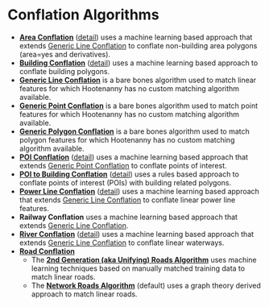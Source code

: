 
# Conflation Algorithms

* **[Area Conflation](https://github.com/ngageoint/hootenanny/blob/master/docs/user/OldDocs.asciidoc#area-to-area-conflation)** ([detail](https://github.com/ngageoint/hootenanny/blob/master/docs/algorithms/AreaToAreaConflation.asciidoc)) uses a machine learning based approach that extends [Generic Line Conflation](https://github.com/ngageoint/hootenanny/blob/master/docs/developer/HootenannyConflatingANewFeatureTypeWithGenericConflation.asciidoc) to conflate non-building area polygons (area=yes and derivatives).
* **[Building Conflation](https://github.com/ngageoint/hootenanny/blob/master/docs/user/OldDocs.asciidoc#building-conflation)** ([detail](https://github.com/ngageoint/hootenanny/blob/master/docs/algorithms/BuildingConflation.asciidoc)) uses a machine learning based approach to conflate building polygons.
* **[Generic Line Conflation](https://github.com/ngageoint/hootenanny/blob/master/docs/developer/HootenannyConflatingANewFeatureTypeWithGenericConflation.asciidoc)** is a bare bones algorithm used to match linear features for which Hootenanny has no custom matching algorithm available.
* **[Generic Point Conflation](https://github.com/ngageoint/hootenanny/blob/master/docs/developer/HootenannyConflatingANewFeatureTypeWithGenericConflation.asciidoc)** is a bare bones algorithm used to match point features for which Hootenanny has no custom matching algorithm available.
* **[Generic Polygon Conflation](https://github.com/ngageoint/hootenanny/blob/master/docs/developer/HootenannyConflatingANewFeatureTypeWithGenericConflation.asciidoc)** is a bare bones algorithm used to match polygon features for which Hootenanny has no custom matching algorithm available. 
* **[POI Conflation](https://github.com/ngageoint/hootenanny/blob/master/docs/user/OldDocs.asciidoc#poi-conflation)** ([detail](https://github.com/ngageoint/hootenanny/blob/master/docs/algorithms/PoiToPoiConflation.asciidoc)) uses a machine learning based approach that extends [Generic Point Conflation](https://github.com/ngageoint/hootenanny/blob/master/docs/developer/HootenannyConflatingANewFeatureTypeWithGenericConflation.asciidoc) to conflate points of interest.
* **[POI to Building Conflation](https://github.com/ngageoint/hootenanny/blob/master/docs/user/OldDocs.asciidoc#poi-to-polygon-conflation)** ([detail](https://github.com/ngageoint/hootenanny/blob/master/docs/algorithms/PoiToPolygonConflation.asciidoc)) uses a rules based approach to conflate points of interest (POIs) with building related polygons. 
* **[Power Line Conflation](https://github.com/ngageoint/hootenanny/blob/master/docs/algorithms/GenericLineConflation.asciidoc#power-line-conflation)** ([detail](https://github.com/ngageoint/hootenanny/blob/master/docs/user/OldDocs.asciidoc#power-line-conflation)) uses a machine learning based approach that extends [Generic Line Conflation](https://github.com/ngageoint/hootenanny/blob/master/docs/developer/HootenannyConflatingANewFeatureTypeWithGenericConflation.asciidoc) to conflate linear power line features.
* **Railway Conflation** uses a machine learning based approach that extends [Generic Line Conflation](https://github.com/ngageoint/hootenanny/blob/master/docs/developer/HootenannyConflatingANewFeatureTypeWithGenericConflation.asciidoc).
* **[River Conflation](https://github.com/ngageoint/hootenanny/blob/master/docs/algorithms/GenericLineConflation.asciidoc#river-conflation)** ([detail](https://github.com/ngageoint/hootenanny/blob/master/docs/user/OldDocs.asciidoc#river-conflation)) uses a machine learning based approach that extends [Generic Line Conflation](https://github.com/ngageoint/hootenanny/blob/master/docs/developer/HootenannyConflatingANewFeatureTypeWithGenericConflation.asciidoc) to conflate linear waterways.
* **[Road Conflation](https://github.com/ngageoint/hootenanny/blob/master/docs/algorithms/RoadConflation.asciidoc#road-conflation)**
  * The **[2nd Generation (aka Unifying) Roads Algorithm](https://github.com/ngageoint/hootenanny/blob/develop/docs/algorithms/UnifyingConflation.asciidoc)** uses machine learning techniques based on manually matched training data to match linear roads.
  * The **[Network Roads Algorithm](https://github.com/ngageoint/hootenanny/blob/master/docs/algorithms/NetworkConflation.asciidoc)** (default) uses a graph theory derived approach to match linear roads.

